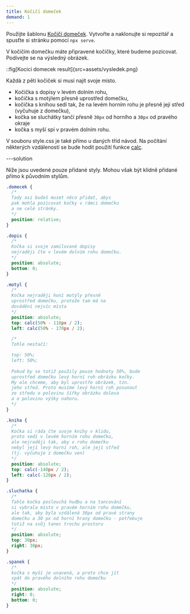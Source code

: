 ```yaml
---
title: Kočičí domeček
demand: 1
---
```


Použijte šablonu [Kočičí domeček](https://github.com/Czechitas-podklady-WEB/kocici-domecek).
Vytvořte a naklonujte si repozitář a spusťte si stránku pomocí `npx serve`.

V kočičím domečku máte připravené kočičky, které budeme pozicovat. Podívejte se na výsledný obrázek.

::fig[Kocici domecek result]{src=assets/vysledek.png}

Každá z pěti kočiček si musí najít svoje místo.

- Kočička s dopisy v levém dolním rohu,
- kočička s motýlem přesně uprostřed domečku,
- kočička s knihou sedí tak, že na levém horním rohu je přesně její střed (vyčuhuje z domečku),
- kočka se sluchátky tančí přesně `30px` od horního a `30px` od pravého okraje
- kočka s myší spí v pravém dolním rohu.

V souboru style.css je také přímo u daných tříd návod. Na počítání některých vzdáleností se bude hodit použití funkce [calc](https://www.vzhurudolu.cz/prirucka/css3-calc).

---solution

Níže jsou uvedené pouze přidané styly. Mohou však být klidně přidané přímo k původním stylům.

```css
.domecek {
  /*
  Tady asi budeš muset něco přidat, abys
  pak mohla pozicovat kočky v rámci domečku
  a ne celé stránky.
  */
  position: relative;
}

.dopis {
  /*
  Kočka si svoje zamilované dopisy
  nejraději čte v levém dolním rohu domečku.
  */
  position: absolute;
  bottom: 0;
}

.motyl {
  /*
  Kočka nejraději honí motýly přesně
  uprostřed domečku, protože tam má na
  dovádění nejvíc místa
  */
  position: absolute;
  top: calc(50% - 118px / 2);
  left: calc(50% - 170px / 2);

  /*
  Tohle nestačí:

  top: 50%;
  left: 50%;
  
  Pokud by se totiž použily pouze hodnoty 50%, bude
  uprostřed domečku levý horní roh obrázku kočky.
  My ale chceme, aby byl uprostře obrázek, tzn.
  jeho střed. Proto musíme levý horní roh posunout
  ze středu o polovinu šířky obrázku doleva
  a o polovinu výšky nahoru.
  */
}

.kniha {
  /*
  Kočka si ráda čte svoje knihy v klidu,
  proto sedí v levém horním rohu domečku,
  ale nejraději tak, aby v rohu domečku
  nebyl její levý horní roh, ale její střed
  (tj. vyčuhuje z domečku ven)
  */
  position: absolute;
  top: calc(-140px / 2);
  left: calc(-120px / 2);
}

.sluchatka {
  /*
  Tahle kočka poslouchá hudbu a na tancování
  si vybrala místo v pravém horním rohu domečku,
  ale tak, aby byla vzdálená 30px od pravé strany
  domečku a 30 px od horní hrany domečku - potřebuje
  totiž na svůj tanec trochu prostoru
  */
  position: absolute;
  top: 30px;
  right: 30px;
}

.spanek {
  /*
  kočka s myší je unavená, a proto chce jít
  spát do pravého dolního rohu domečku
  */
  position: absolute;
  right: 0;
  bottom: 0;
}
```
